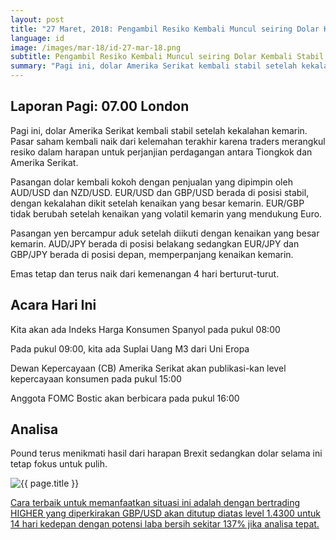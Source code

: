```yaml
---
layout: post
title: "27 Maret, 2018: Pengambil Resiko Kembali Muncul seiring Dolar Kembali Stabil"
language: id
image: /images/mar-18/id-27-mar-18.png
subtitle: Pengambil Resiko Kembali Muncul seiring Dolar Kembali Stabil
summary: "Pagi ini, dolar Amerika Serikat kembali stabil setelah kekalahan kemarin. Pasar saham kembali naik dari kelemahan terakhir karena traders merangkul resiko dalam harapan untuk perjanjian perdagangan antara Tiongkok dan Amerika Serikat"
---
```

## Laporan Pagi: 07.00 London

Pagi ini, dolar Amerika Serikat kembali stabil setelah kekalahan kemarin. Pasar saham kembali naik dari kelemahan terakhir karena traders merangkul resiko dalam harapan untuk perjanjian perdagangan antara Tiongkok dan Amerika Serikat.

Pasangan dolar kembali kokoh dengan penjualan yang dipimpin oleh AUD/USD dan NZD/USD. EUR/USD dan GBP/USD berada di posisi stabil, dengan kekalahan dikit setelah kenaikan yang besar kemarin. EUR/GBP tidak berubah setelah kenaikan yang volatil kemarin yang mendukung Euro.

Pasangan yen bercampur aduk setelah diikuti dengan kenaikan yang besar kemarin. AUD/JPY berada di posisi belakang sedangkan EUR/JPY dan GBP/JPY berada di posisi depan, memperpanjang kenaikan kemarin.

Emas tetap dan terus naik dari kemenangan 4 hari berturut-turut.

## Acara Hari Ini

Kita akan ada Indeks Harga Konsumen Spanyol pada pukul 08:00

Pada pukul 09:00, kita ada Suplai Uang M3 dari Uni Eropa

Dewan Kepercayaan (CB) Amerika Serikat akan publikasi-kan level kepercayaan konsumen pada pukul 15:00

Anggota FOMC Bostic akan berbicara pada pukul 16:00

## Analisa

Pound terus menikmati hasil dari harapan Brexit sedangkan dolar selama ini tetap fokus untuk pulih. 

<img src="{{ site.url }}/images/mar-18/id-27-mar-18.png" alt="{{ page.title }}" title="{{ page.title }}">

<a href="%LINK%%?currency=USD&market=forex&underlying=frxGBPUSD&formname=higherlower&duration_amount=14&duration_units=d&amount=10&amount_type=stake&expiry_type=duration&barrier=1.4300" target="_blank">Cara terbaik untuk memanfaatkan situasi ini adalah dengan bertrading HIGHER yang diperkirakan GBP/USD akan ditutup diatas level 1.4300 untuk 14 hari kedepan dengan potensi laba bersih sekitar 137% jika analisa tepat.</a>
